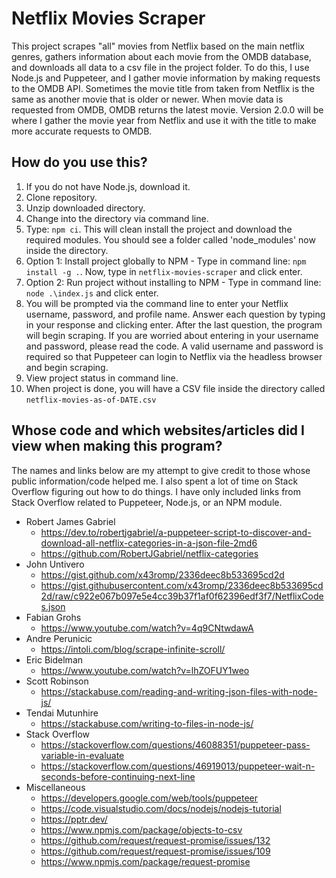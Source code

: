 # Netflix Movies Scraper
This project scrapes "all" movies from Netflix based on the main netflix genres, gathers information about each movie from the OMDB database, and downloads all data to a csv file in the project folder. To do this, I use Node.js and Puppeteer, and I gather movie information by making requests to the OMDB API. Sometimes the movie title from taken from Netflix is the same as another movie that is older or newer. When movie data is requested from OMDB, OMDB returns the latest movie. Version 2.0.0 will be where I gather the movie year from Netflix and use it with the title to make more accurate requests to OMDB.

## How do you use this?
1. If you do not have Node.js, download it.
2. Clone repository.
3. Unzip downloaded directory.
4. Change into the directory via command line.
5. Type: `npm ci`. This will clean install the project and download the required modules. You should see a folder called 'node_modules' now inside the directory.
6. Option 1: Install project globally to NPM - Type in command line: `npm install -g .`. Now, type in `netflix-movies-scraper` and click enter.
7. Option 2: Run project without installing to NPM - Type in command line: `node .\index.js` and click enter.
8. You will be prompted via the command line to enter your Netflix username, password, and profile name. Answer each question by typing in your response and clicking enter. After the last question, the program will begin scraping. If you are worried about entering in your username and password, please read the code. A valid username and password is required so that Puppeteer can login to Netflix via the headless browser and begin scraping.
9. View project status in command line.
10. When project is done, you will have a CSV file inside the directory called `netflix-movies-as-of-DATE.csv`

## Whose code and which websites/articles did I view when making this program?
The names and links below are my attempt to give credit to those whose public information/code helped me. I also spent a lot of time on Stack Overflow figuring out how to do things. I have only included links from Stack Overflow related to Puppeteer, Node.js, or an NPM module.
- Robert James Gabriel
  - https://dev.to/robertjgabriel/a-puppeteer-script-to-discover-and-download-all-netflix-categories-in-a-json-file-2md6
  - https://github.com/RobertJGabriel/netflix-categories
- John Untivero
  - https://gist.github.com/x43romp/2336deec8b533695cd2d
  - https://gist.githubusercontent.com/x43romp/2336deec8b533695cd2d/raw/c922e067b097e5e4cc39b37f1af0f62396edf3f7/NetflixCodes.json
- Fabian Grohs
  - https://www.youtube.com/watch?v=4q9CNtwdawA
- Andre Perunicic
  - https://intoli.com/blog/scrape-infinite-scroll/
- Eric Bidelman
  - https://www.youtube.com/watch?v=lhZOFUY1weo
- Scott Robinson
  - https://stackabuse.com/reading-and-writing-json-files-with-node-js/
- Tendai Mutunhire
  - https://stackabuse.com/writing-to-files-in-node-js/
- Stack Overflow
  - https://stackoverflow.com/questions/46088351/puppeteer-pass-variable-in-evaluate
  - https://stackoverflow.com/questions/46919013/puppeteer-wait-n-seconds-before-continuing-next-line
- Miscellaneous
  - https://developers.google.com/web/tools/puppeteer
  - https://code.visualstudio.com/docs/nodejs/nodejs-tutorial
  - https://pptr.dev/
  - https://www.npmjs.com/package/objects-to-csv
  - https://github.com/request/request-promise/issues/132
  - https://github.com/request/request-promise/issues/109
  - https://www.npmjs.com/package/request-promise